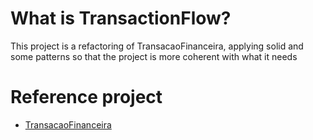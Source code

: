
# What is TransactionFlow?

This project is a refactoring of TransacaoFinanceira, applying solid and some patterns so that the project is more coherent with what it needs
# Reference project

- [TransacaoFinanceira](https://github.com/fnoriduki/TransacaoFinanceira) 

